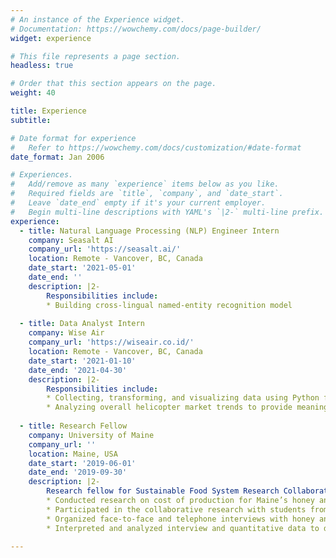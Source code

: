 ```yaml
---
# An instance of the Experience widget.
# Documentation: https://wowchemy.com/docs/page-builder/
widget: experience

# This file represents a page section.
headless: true

# Order that this section appears on the page.
weight: 40

title: Experience
subtitle:

# Date format for experience
#   Refer to https://wowchemy.com/docs/customization/#date-format
date_format: Jan 2006

# Experiences.
#   Add/remove as many `experience` items below as you like.
#   Required fields are `title`, `company`, and `date_start`.
#   Leave `date_end` empty if it's your current employer.
#   Begin multi-line descriptions with YAML's `|2-` multi-line prefix.
experience:
  - title: Natural Language Processing (NLP) Engineer Intern
    company: Seasalt AI
    company_url: 'https://seasalt.ai/'
    location: Remote - Vancover, BC, Canada
    date_start: '2021-05-01'
    date_end: ''
    description: |2-
        Responsibilities include:
        * Building cross-lingual named-entity recognition model
        
  - title: Data Analyst Intern
    company: Wise Air
    company_url: 'https://wiseair.co.id/'
    location: Remote - Vancover, BC, Canada
    date_start: '2021-01-10'
    date_end: '2021-04-30'
    description: |2-
        Responsibilities include:
        * Collecting, transforming, and visualizing data using Python for the business development team
        * Analyzing overall helicopter market trends to provide meaningful insights
     
  - title: Research Fellow
    company: University of Maine
    company_url: ''
    location: Maine, USA
    date_start: '2019-06-01'
    date_end: '2019-09-30'
    description: |2-
        Research fellow for Sustainable Food System Research Collaborative. Responsibilities include:
        * Conducted research on cost of production for Maine’s honey and maple syrup industry for prospective and new producers
        * Participated in the collaborative research with students from University of Maine and College of the Atlantic
        * Organized face-to-face and telephone interviews with honey and maple syrup producers
        * Interpreted and analyzed interview and quantitative data to describe results

---
```

